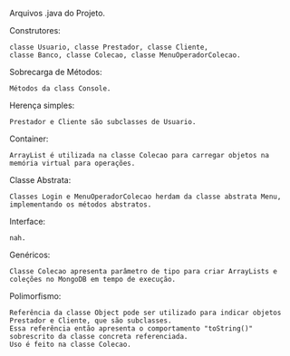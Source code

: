 Arquivos .java do Projeto.

Construtores: 

    classe Usuario, classe Prestador, classe Cliente, 
    classe Banco, classe Colecao, classe MenuOperadorColecao.

Sobrecarga de Métodos:

    Métodos da class Console.

Herença simples:

    Prestador e Cliente são subclasses de Usuario.
    
Container:

    ArrayList é utilizada na classe Colecao para carregar objetos na memória virtual para operações.
    
Classe Abstrata:

    Classes Login e MenuOperadorColecao herdam da classe abstrata Menu, implementando os métodos abstratos.
    
Interface:

    nah.
    
Genéricos:

    Classe Colecao apresenta parâmetro de tipo para criar ArrayLists e coleções no MongoDB em tempo de execução.

Polimorfismo:

    Referência da classe Object pode ser utilizado para indicar objetos Prestador e Cliente, que são subclasses.
    Essa referência então apresenta o comportamento "toString()" sobrescrito da classe concreta referenciada.
    Uso é feito na classe Colecao.

